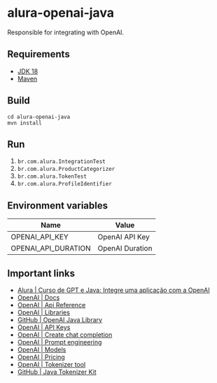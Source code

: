 # alura-openai-java

Responsible for integrating with OpenAI.

## Requirements

- [JDK 18](https://www.oracle.com/br/java/technologies/javase/jdk18-archive-downloads.html)
- [Maven](https://maven.apache.org)

## Build

```shell
cd alura-openai-java
mvn install
```

## Run

1. `br.com.alura.IntegrationTest`
2. `br.com.alura.ProductCategorizer`
3. `br.com.alura.TokenTest`
3. `br.com.alura.ProfileIdentifier`

## Environment variables

 Name                | Value           
---------------------|-----------------
 OPENAI_API_KEY      | OpenAI API Key  
 OPENAI_API_DURATION | OpenAI Duration 

## Important links

* [Alura | Curso de GPT e Java: Integre uma aplicação com a OpenAI](https://cursos.alura.com.br/course/gpt-java-integre-aplicacao-openai)
* [OpenAI | Docs](https://platform.openai.com/docs/overview)
* [OpenAI | Api Reference](https://platform.openai.com/docs/api-reference/introduction)
* [OpenAI | Libraries](https://platform.openai.com/docs/libraries/community-libraries)
* [GitHub | OpenAI Java Library](https://github.com/TheoKanning/openai-java)
* [OpenAI | API Keys](https://platform.openai.com/api-keys)
* [OpenAI | Create chat completion](https://platform.openai.com/docs/api-reference/chat/create)
* [OpenAI | Prompt engineering](https://platform.openai.com/docs/guides/prompt-engineering/prompt-engineering)
* [OpenAI | Models](https://platform.openai.com/docs/models)
* [OpenAI | Pricing](https://openai.com/api/pricing)
* [OpenAI | Tokenizer tool](https://platform.openai.com/tokenizer)
* [GitHub | Java Tokenizer Kit](https://github.com/knuddelsgmbh/jtokkit)